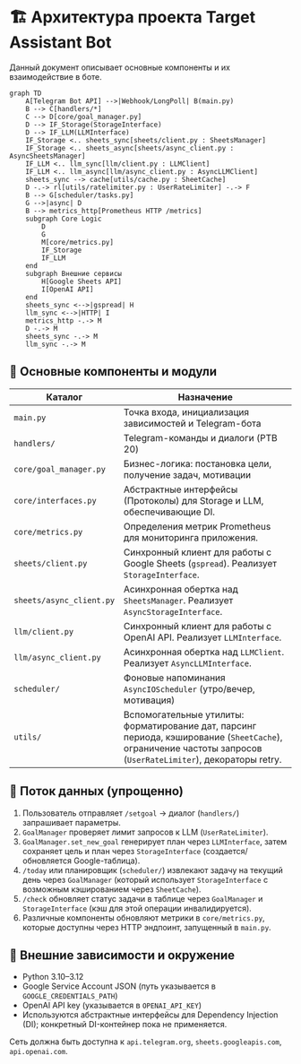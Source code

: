 # 🏗️ Архитектура проекта Target Assistant Bot

Данный документ описывает основные компоненты и их взаимодействие в боте.

```mermaid
graph TD
    A[Telegram Bot API] -->|Webhook/LongPoll| B(main.py)
    B --> C[handlers/*]
    C --> D[core/goal_manager.py]
    D --> IF_Storage(StorageInterface)
    D --> IF_LLM(LLMInterface)
    IF_Storage <.. sheets_sync[sheets/client.py : SheetsManager]
    IF_Storage <.. sheets_async[sheets/async_client.py : AsyncSheetsManager]
    IF_LLM <.. llm_sync[llm/client.py : LLMClient]
    IF_LLM <.. llm_async[llm/async_client.py : AsyncLLMClient]
    sheets_sync --> cache[utils/cache.py : SheetCache]
    D -.-> rl[utils/ratelimiter.py : UserRateLimiter] -.-> F
    B --> G[scheduler/tasks.py]
    G -->|async| D
    B --> metrics_http[Prometheus HTTP /metrics]
    subgraph Core Logic
        D
        G
        M[core/metrics.py]
        IF_Storage
        IF_LLM
    end
    subgraph Внешние сервисы
        H[Google Sheets API]
        I[OpenAI API]
    end
    sheets_sync <-->|gspread| H
    llm_sync <-->|HTTP| I
    metrics_http -.-> M
    D -.-> M
    sheets_sync -.-> M
    llm_sync -.-> M
```

## 🧱 Основные компоненты и модули

| Каталог | Назначение |
|---------|------------|
| `main.py` | Точка входа, инициализация зависимостей и Telegram-бота |
| `handlers/` | Telegram-команды и диалоги (PTB 20) |
| `core/goal_manager.py` | Бизнес-логика: постановка цели, получение задач, мотивации |
| `core/interfaces.py` | Абстрактные интерфейсы (Протоколы) для Storage и LLM, обеспечивающие DI. |
| `core/metrics.py` | Определения метрик Prometheus для мониторинга приложения. |
| `sheets/client.py` | Синхронный клиент для работы с Google Sheets (`gspread`). Реализует `StorageInterface`. |
| `sheets/async_client.py` | Асинхронная обертка над `SheetsManager`. Реализует `AsyncStorageInterface`. |
| `llm/client.py` | Синхронный клиент для работы с OpenAI API. Реализует `LLMInterface`. |
| `llm/async_client.py` | Асинхронная обертка над `LLMClient`. Реализует `AsyncLLMInterface`. |
| `scheduler/` | Фоновые напоминания `AsyncIOScheduler` (утро/вечер, мотивация) |
| `utils/` | Вспомогательные утилиты: форматирование дат, парсинг периода, кэширование (`SheetCache`), ограничение частоты запросов (`UserRateLimiter`), декораторы retry. |

## 🔄 Поток данных (упрощенно)
1. Пользователь отправляет `/setgoal` → диалог (`handlers/`) запрашивает параметры.
2. `GoalManager` проверяет лимит запросов к LLM (`UserRateLimiter`).
3. `GoalManager.set_new_goal` генерирует план через `LLMInterface`, затем сохраняет цель и план через `StorageInterface` (создается/обновляется Google-таблица).
4. `/today` или планировщик (`scheduler/`) извлекают задачу на текущий день через `GoalManager` (который использует `StorageInterface` с возможным кэшированием через `SheetCache`).
5. `/check` обновляет статус задачи в таблице через `GoalManager` и `StorageInterface` (кэш для этой операции инвалидируется).
6. Различные компоненты обновляют метрики в `core/metrics.py`, которые доступны через HTTP эндпоинт, запущенный в `main.py`.

## 🔗 Внешние зависимости и окружение
* Python 3.10–3.12
* Google Service Account JSON (путь указывается в `GOOGLE_CREDENTIALS_PATH`)
* OpenAI API key (указывается в `OPENAI_API_KEY`)
* Используются абстрактные интерфейсы для Dependency Injection (DI); конкретный DI-контейнер пока не применяется.

Сеть должна быть доступна к `api.telegram.org`, `sheets.googleapis.com`, `api.openai.com`. 